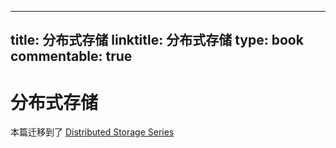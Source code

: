 
---
title: 分布式存储
linktitle: 分布式存储
type: book
commentable: true
---

# 分布式存储

本篇迁移到了 [Distributed Storage Series](https://github.com/wx-chevalier/DistributedStorage-Series)

    